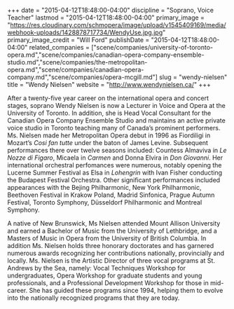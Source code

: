 +++
date = "2015-04-12T18:48:00-04:00"
discipline = "Soprano, Voice Teacher"
lastmod = "2015-04-12T18:48:00-04:00"
primary_image = "https://res.cloudinary.com/schmopera/image/upload/v1545409169/media/webhook-uploads/1428878717734/WendyUse.jpg.jpg"
primary_image_credit = "Will Ford"
publishDate = "2015-04-12T18:48:00-04:00"
related_companies = ["scene/companies/university-of-toronto-opera.md","scene/companies/canadian-opera-company-ensemble-studio.md","scene/companies/the-metropolitan-opera.md","scene/companies/canadian-opera-company.md","scene/companies/opera-mcgill.md"]
slug = "wendy-nielsen"
title = "Wendy Nielsen"
website = "http://www.wendynielsen.ca/"
+++

After a twenty-five year career on the international opera and concert stages, soprano Wendy Nielsen is now a Lecturer in Voice and Opera at the University of Toronto. In addition, she is Head Vocal Consultant for the Canadian Opera Company Ensemble Studio and maintains an active private voice studio in Toronto teaching many of Canada’s prominent performers. Ms. Nielsen made her Metropolitan Opera debut in 1996 as Fiordiligi in Mozart’s *Cosi fan tutte* under the baton of James Levine. Subsequent performances there over twelve seasons included: Countess Almaviva in *Le Nozze di Figaro*, Micaela in *Carmen* and Donna Elvira in *Don Giovanni*. Her international orchestral perfomances were numerous, notably opening the Lucerne Summer Festival as Elsa in *Lohengrin* with Ivan Fisher conducting the Budapest Festival Orchestra. Other significant performances included appearances with the Bejing Philharmonic, New York Philharmonic, Beethoven Festival in Krakow Poland, Madrid Sinfonica, Prague Autumn Festival, Toronto Symphony, Düsseldorf Philharmonic and Montreal Symphony.
 
A native of New Brunswick, Ms Nielsen attended Mount Allison University and earned a Bachelor of Music from the University of Lethbridge, and a Masters of Music in Opera from the University of British Columbia. In addition Ms. Nielsen holds three honorary doctorates and has garnered numerous awards recognizing her contributions nationally, provincially and locally. Ms. Nielsen is the Artistic Director of three vocal programs at St. Andrews by the Sea, namely: Vocal Techniques Workshop for undergraduates, Opera Workshop for graduate students and young professionals, and a Professional Development Workshop for those in mid-career. She has guided these programs since 1994, helping them to evolve into the nationally recognized programs that they are today.
